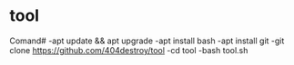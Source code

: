 # tool
Comand#
-apt update && apt upgrade
-apt install bash
-apt install git
-git clone https://github.com/404destroy/tool
-cd tool
-bash tool.sh
